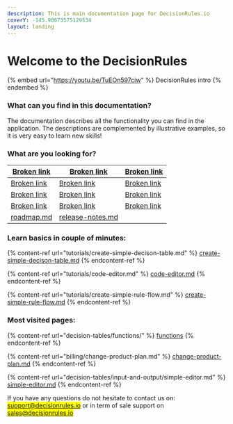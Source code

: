 ```yaml
---
description: This is main documentation page for DecisionRules.io
coverY: -145.90673575129534
layout: landing
---
```


# Welcome to the DecisionRules



{% embed url="https://youtu.be/TuEOn597ciw" %}
DecisionRules intro
{% endembed %}

### What can you find in this documentation?

The documentation describes all the functionality you can find in the application. The descriptions are complemented by illustrative examples, so it is very easy to learn new skills!

### What are you looking for?

| [Broken link](broken-reference "mention") | [Broken link](broken-reference "mention")      | [Broken link](broken-reference "mention") |
| ----------------------------------------- | ---------------------------------------------- | ----------------------------------------- |
| [Broken link](broken-reference "mention") | [Broken link](broken-reference "mention")      | [Broken link](broken-reference "mention") |
| [Broken link](broken-reference "mention") | [Broken link](broken-reference "mention")      | [Broken link](broken-reference "mention") |
| [Broken link](broken-reference "mention") | [Broken link](broken-reference "mention")      | [Broken link](broken-reference "mention") |
| [roadmap.md](roadmap.md "mention")        | [release-notes.md](release-notes.md "mention") |                                           |

### Learn basics in couple of minutes:

{% content-ref url="tutorials/create-simple-decison-table.md" %}
[create-simple-decison-table.md](tutorials/create-simple-decison-table.md)
{% endcontent-ref %}

{% content-ref url="tutorials/code-editor.md" %}
[code-editor.md](tutorials/code-editor.md)
{% endcontent-ref %}

{% content-ref url="tutorials/create-simple-rule-flow.md" %}
[create-simple-rule-flow.md](tutorials/create-simple-rule-flow.md)
{% endcontent-ref %}

### Most visited pages:

{% content-ref url="decision-tables/functions/" %}
[functions](decision-tables/functions/)
{% endcontent-ref %}

{% content-ref url="billing/change-product-plan.md" %}
[change-product-plan.md](billing/change-product-plan.md)
{% endcontent-ref %}

{% content-ref url="decision-tables/input-and-output/simple-editor.md" %}
[simple-editor.md](decision-tables/input-and-output/simple-editor.md)
{% endcontent-ref %}

If you have any questions do not hesitate to contact us on: <mark style="color:purple;">support@decisionrules.io</mark> or in term of sale support on <mark style="color:purple;">sales@decisionrules.io</mark>
